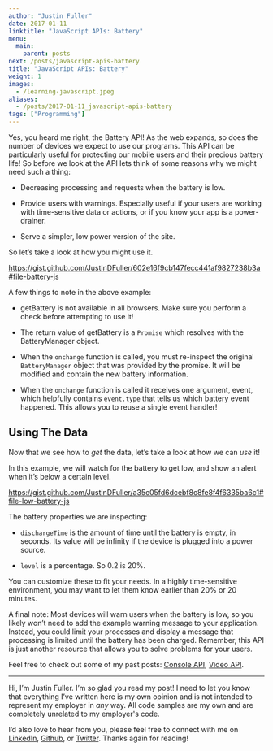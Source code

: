 ```yaml
---
author: "Justin Fuller"
date: 2017-01-11
linktitle: "JavaScript APIs: Battery"
menu:
  main:
    parent: posts
next: /posts/javascript-apis-battery
title: "JavaScript APIs: Battery"
weight: 1
images:
  - /learning-javascript.jpeg
aliases:
  - /posts/2017-01-11_javascript-apis-battery
tags: ["Programming"]
---
```


Yes, you heard me right, the Battery API! As the web expands, so does the number of devices we expect to use our programs. This API can be particularly useful for protecting our mobile users and their precious battery life! So before we look at the API lets think of some reasons why we might need such a thing:

<!--more-->

* Decreasing processing and requests when the battery is low.

* Provide users with warnings. Especially useful if your users are working with time-sensitive data or actions, or if you know your app is a power-drainer.

* Serve a simpler, low power version of the site.

So let’s take a look at how you might use it.

https://gist.github.com/JustinDFuller/602e16f9cb147fecc441af9827238b3a#file-battery-js

A few things to note in the above example:

* getBattery is not available in all browsers. Make sure you perform a check before attempting to use it!

* The return value of getBattery is a `Promise` which resolves with the BatteryManager object.

* When the `onchange` function is called, you must re-inspect the original `BatteryManager` object that was provided by the promise. It will be modified and contain the new battery information.

* When the `onchange` function is called it receives one argument, event, which helpfully contains `event.type` that tells us which battery event happened. This allows you to reuse a single event handler!

## Using The Data

Now that we see how to *get* the data, let’s take a look at how we can *use* it!

In this example, we will watch for the battery to get low, and show an alert when it’s below a certain level.

https://gist.github.com/JustinDFuller/a35c05fd6dcebf8c8fe8f4f6335ba6c1#file-low-battery-js

The battery properties we are inspecting:

* `dischargeTime` is the amount of time until the battery is empty, in seconds. Its value will be infinity if the device is plugged into a power source.

* `level` is a percentage. So 0.2 is 20%.

You can customize these to fit your needs. In a highly time-sensitive environment, you may want to let them know earlier than 20% or 20 minutes.

A final note: Most devices will warn users when the battery is low, so you likely won’t need to add the example warning message to your application. Instead, you could limit your processes and display a message that processing is limited until the battery has been charged. Remember, this API is just another resource that allows you to solve problems for your users.

Feel free to check out some of my past posts: [Console API](https://justindfuller.com/posts/15), [Video API](https://justindfuller.com/posts/16).

---

Hi, I’m Justin Fuller. I’m so glad you read my post! I need to let you know that everything I’ve written here is my own opinion and is not intended to represent my employer in *any* way. All code samples are my own and are completely unrelated to my employer's code.

I’d also love to hear from you, please feel free to connect with me on [LinkedIn](https://www.linkedin.com/in/justin-fuller-8726b2b1/), [Github](https://github.com/justindfuller), or [Twitter](https://twitter.com/justin_d_fuller). Thanks again for reading!
